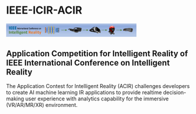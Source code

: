 # IEEE-ICIR-ACIR
<p style="margin-left:0%;">
<img src="./ICIR_ppt_movie_3.png" width=70%>
</p>
<h2>Application Competition for Intelligent Reality of <br>IEEE International Conference on Intelligent Reality</h2>
The Application Contest for Intelligent Reality (ACIR) challenges developers to create AI machine learning IR applications to provide realtime decision-making user experience with analytics capability for the immersive (VR/AR/MR/XR) environment.
